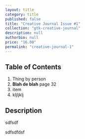 ```yaml
---
layout: title
category: title
published: false
title: "Creative Journal Issue #1"
collection: "gtk-creative-journal"
description: null
authorbio: null
price: "16.00"
permalink: "creative-journal-1"
---
```



## Table of Contents

1. Thing by person 
2. **Blah de blah** page 32
3. item
4. kljljklj

## Description
sdfsdf

sdfsdfdsf
